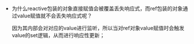 - 为什么reactive包装的对象直接赋值会被覆盖丢失响应式，而ref包装的对象通过value赋值就不会丢失响应式呢？

  因为其内部会对对应的value进行监听，所以当对ref对象value赋值时会触发value的set逻辑，从而进行响应性更新；

